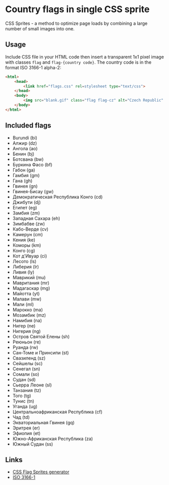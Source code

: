 Country flags in single CSS sprite
==================================

CSS Sprites - a method to optimize page loads by combining a large number of small images into one. 

## Usage

Include CSS file in your HTML code then insert a transparent 1x1 pixel image with classes `flag` and `flag-{country code}`. The country code is in the format ISO 3166-1 alpha-2:

```html
<html>
    <head>
        <link href="flags.css" rel=stylesheet type="text/css">
    </head>
    <body>
        <img src="blank.gif" class="flag flag-cz" alt="Czech Republic" />
    </body>
</html>
```

## Included flags


* Burundi (bi)
* Алжир (dz)
* Ангола (ao)
* Бенин (bj)
* Ботсвана (bw)
* Буркина Фасо (bf)
* Габон (ga)
* Гамбия (gm)
* Гана (gh)
* Гвинея (gn)
* Гвинея-Бисау (gw)
* Демократическая Республика Конго (cd)
* Джибути (dj)
* Египет (eg)
* Замбия (zm)
* Западная Сахара (eh)
* Зимбабве (zw)
* Кабо-Верде (cv)
* Камерун (cm)
* Кения (ke)
* Коморы (km)
* Конго (cg)
* Кот д&#39;Ивуар (ci)
* Лесото (ls)
* Либерия (lr)
* Ливия (ly)
* Маврикий (mu)
* Мавритания (mr)
* Мадагаскар (mg)
* Майотта (yt)
* Малави (mw)
* Мали (ml)
* Марокко (ma)
* Мозамбик (mz)
* Намибия (na)
* Нигер (ne)
* Нигерия (ng)
* Остров Святой Елены (sh)
* Реюньон (re)
* Руанда (rw)
* Сан-Томе и Принсипи (st)
* Свазиленд (sz)
* Сейшелы (sc)
* Сенегал (sn)
* Сомали (so)
* Судан (sd)
* Сьерра Леоне (sl)
* Танзания (tz)
* Того (tg)
* Тунис (tn)
* Уганда (ug)
* Центральноафриканская Республика (cf)
* Чад (td)
* Экваториальная Гвинея (gq)
* Эритрея (er)
* Эфиопия (et)
* Южно-Африканская Республика (za)
* Южный Судан (ss)

## Links

* [CSS Flag Sprites generator](https://www.flag-sprites.com/ "Country flags in single CSS sprite")
* [ISO 3166-1](https://en.wikipedia.org/wiki/ISO_3166-1_alpha-2)